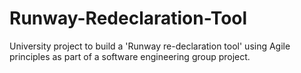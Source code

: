 # Runway-Redeclaration-Tool
University project to build a 'Runway re-declaration tool' using Agile principles as part of a software engineering group project.
